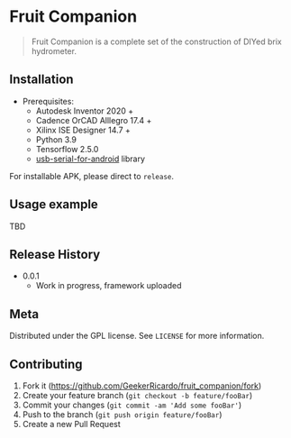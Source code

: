 # Fruit Companion
> Fruit Companion is a complete set of the construction of DIYed brix hydrometer.



## Installation

* Prerequisites:
   *  Autodesk Inventor 2020 +
   *  Cadence OrCAD Alllegro 17.4 +
   *  Xilinx ISE Designer 14.7 +
   *  Python 3.9 
   *  Tensorflow 2.5.0   
   *  [usb-serial-for-android](https://github.com/mik3y/usb-serial-for-android#:~:text=usb-serial-for-android%20This%20is%20a%20driver%20library%20for%20communication,are%20required%3B%20all%20drivers%20are%20implemented%20in%20Java.) library

For installable APK, please direct to `release`.

## Usage example

TBD

## Release History

* 0.0.1
    * Work in progress, framework uploaded

## Meta

Distributed under the GPL license. See ``LICENSE`` for more information.


## Contributing

1. Fork it (<https://github.com/GeekerRicardo/fruit_companion/fork>)
2. Create your feature branch (`git checkout -b feature/fooBar`)
3. Commit your changes (`git commit -am 'Add some fooBar'`)
4. Push to the branch (`git push origin feature/fooBar`)
5. Create a new Pull Request
